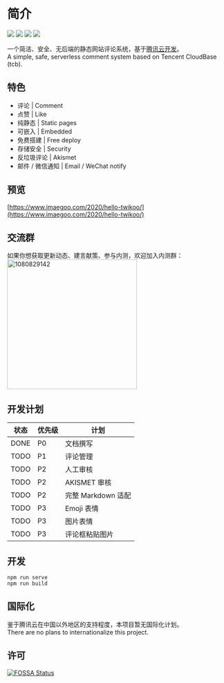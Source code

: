 # 简介

[![](https://img.shields.io/npm/v/twikoo)](https://www.npmjs.com/package/twikoo)
[![](https://img.shields.io/bundlephobia/minzip/twikoo)](https://bundlephobia.com/result?p=twikoo)
[![](https://img.shields.io/npm/dt/twikoo)](https://www.npmjs.com/package/twikoo)
[![](https://img.shields.io/npm/l/twikoo)](https://github.com/imaegoo/twikoo/blob/dev/LICENSE)

一个简洁、安全、无后端的静态网站评论系统，基于[腾讯云开发](https://curl.qcloud.com/KnnJtUom)。<br>
A simple, safe, serverless comment system based on Tencent CloudBase (tcb).

## 特色

* 评论 | Comment
* 点赞 | Like
* 纯静态 | Static pages
* 可嵌入 | Embedded
* 免费搭建 | Free deploy
* 存储安全 | Security
* 反垃圾评论 | Akismet
* 邮件 / 微信通知 | Email / WeChat notify

## 预览

[https://www.imaegoo.com/2020/hello-twikoo/](https://www.imaegoo.com/2020/hello-twikoo/)

## 交流群

如果你想获取更新动态、建言献策、参与内测，欢迎加入内测群：<br>
<img height="300" alt="1080829142" src="https://www.imaegoo.com/gallery/2020/hello-twikoo.png" />

## 开发计划

| 状态 | 优先级 | 计划 |
| ---- | ---- | ---- |
| DONE | P0 | 文档撰写 |
| TODO | P1 | 评论管理 |
| TODO | P2 | 人工审核 |
| TODO | P2 | AKISMET 审核 |
| TODO | P2 | 完整 Markdown 适配 |
| TODO | P3 | Emoji 表情 |
| TODO | P3 | 图片表情 |
| TODO | P3 | 评论框粘贴图片 |

<!-- ## 贡献者 | Contributors -->

<!-- ## 捐赠 | Donate -->

## 开发

```
npm run serve
npm run build
```

## 国际化

鉴于腾讯云在中国以外地区的支持程度，本项目暂无国际化计划。<br>
There are no plans to internationalize this project.

## 许可

[![FOSSA Status](https://app.fossa.com/api/projects/git%2Bgithub.com%2Fimaegoo%2Ftwikoo.svg?type=large)](https://app.fossa.com/projects/git%2Bgithub.com%2Fimaegoo%2Ftwikoo?ref=badge_large)
